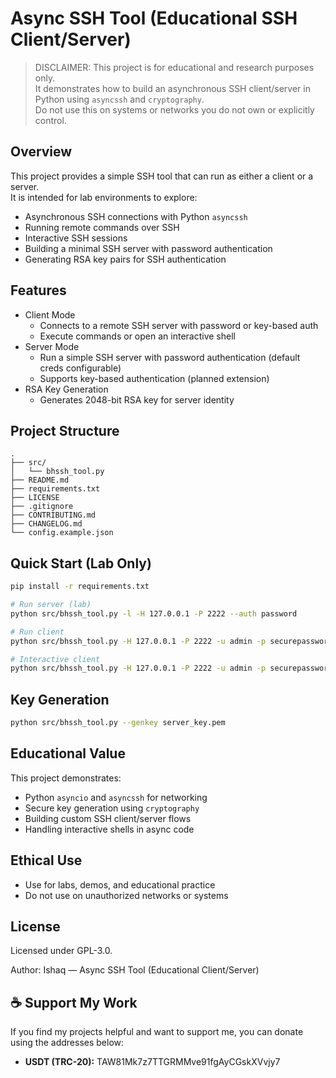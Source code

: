# Async SSH Tool (Educational SSH Client/Server)

> DISCLAIMER: This project is for educational and research purposes only.  
> It demonstrates how to build an asynchronous SSH client/server in Python using `asyncssh` and `cryptography`.  
> Do not use this on systems or networks you do not own or explicitly control.

## Overview
This project provides a simple SSH tool that can run as either a client or a server.  
It is intended for lab environments to explore:

- Asynchronous SSH connections with Python `asyncssh`  
- Running remote commands over SSH  
- Interactive SSH sessions  
- Building a minimal SSH server with password authentication  
- Generating RSA key pairs for SSH authentication  

## Features
- Client Mode
  - Connects to a remote SSH server with password or key-based auth  
  - Execute commands or open an interactive shell  
- Server Mode
  - Run a simple SSH server with password authentication (default creds configurable)  
  - Supports key-based authentication (planned extension)  
- RSA Key Generation
  - Generates 2048-bit RSA key for server identity  

## Project Structure
```
.
├── src/
│   └── bhssh_tool.py
├── README.md
├── requirements.txt
├── LICENSE
├── .gitignore
├── CONTRIBUTING.md
├── CHANGELOG.md
└── config.example.json
```

## Quick Start (Lab Only)
```bash
pip install -r requirements.txt

# Run server (lab)
python src/bhssh_tool.py -l -H 127.0.0.1 -P 2222 --auth password

# Run client
python src/bhssh_tool.py -H 127.0.0.1 -P 2222 -u admin -p securepassword --command "whoami"

# Interactive client
python src/bhssh_tool.py -H 127.0.0.1 -P 2222 -u admin -p securepassword --interactive
```

## Key Generation
```bash
python src/bhssh_tool.py --genkey server_key.pem
```

## Educational Value
This project demonstrates:  
- Python `asyncio` and `asyncssh` for networking  
- Secure key generation using `cryptography`  
- Building custom SSH client/server flows  
- Handling interactive shells in async code  

## Ethical Use
- Use for labs, demos, and educational practice  
- Do not use on unauthorized networks or systems  

## License
Licensed under GPL-3.0.

Author: Ishaq — Async SSH Tool (Educational Client/Server)

## ☕ Support My Work

If you find my projects helpful and want to support me, you can donate using the addresses below:

- **USDT (TRC-20):** TAW81Mk7z7TTGRMMve91fgAyCGskXVvjy7

